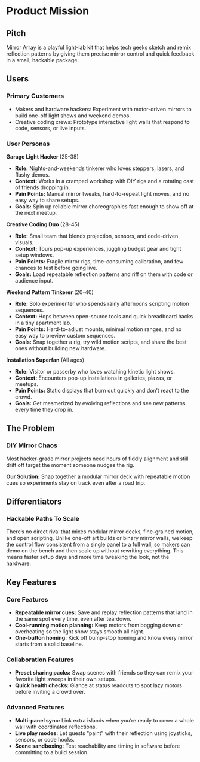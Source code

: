 # Product Mission

## Pitch
Mirror Array is a playful light-lab kit that helps tech geeks sketch and remix reflection patterns by giving them precise mirror control and quick feedback in a small, hackable package.

## Users

### Primary Customers
- Makers and hardware hackers: Experiment with motor-driven mirrors to build one-off light shows and weekend demos.
- Creative coding crews: Prototype interactive light walls that respond to code, sensors, or live inputs.

### User Personas
**Garage Light Hacker** (25-38)
- **Role:** Nights-and-weekends tinkerer who loves steppers, lasers, and flashy demos.
- **Context:** Works in a cramped workshop with DIY rigs and a rotating cast of friends dropping in.
- **Pain Points:** Manual mirror tweaks, hard-to-repeat light moves, and no easy way to share setups.
- **Goals:** Spin up reliable mirror choreographies fast enough to show off at the next meetup.

**Creative Coding Duo** (28-45)
- **Role:** Small team that blends projection, sensors, and code-driven visuals.
- **Context:** Tours pop-up experiences, juggling budget gear and tight setup windows.
- **Pain Points:** Fragile mirror rigs, time-consuming calibration, and few chances to test before going live.
- **Goals:** Load repeatable reflection patterns and riff on them with code or audience input.

**Weekend Pattern Tinkerer** (20-40)
- **Role:** Solo experimenter who spends rainy afternoons scripting motion sequences.
- **Context:** Hops between open-source tools and quick breadboard hacks in a tiny apartment lab.
- **Pain Points:** Hard-to-adjust mounts, minimal motion ranges, and no easy way to preview custom sequences.
- **Goals:** Snap together a rig, try wild motion scripts, and share the best ones without building new hardware.

**Installation Superfan** (All ages)
- **Role:** Visitor or passerby who loves watching kinetic light shows.
- **Context:** Encounters pop-up installations in galleries, plazas, or meetups.
- **Pain Points:** Static displays that burn out quickly and don’t react to the crowd.
- **Goals:** Get mesmerized by evolving reflections and see new patterns every time they drop in.

## The Problem

### DIY Mirror Chaos
Most hacker-grade mirror projects need hours of fiddly alignment and still drift off target the moment someone nudges the rig.

**Our Solution:** Snap together a modular mirror deck with repeatable motion cues so experiments stay on track even after a road trip.

## Differentiators

### Hackable Paths To Scale
There’s no direct rival that mixes modular mirror decks, fine-grained motion, and open scripting. Unlike one-off art builds or binary mirror walls, we keep the control flow consistent from a single panel to a full wall, so makers can demo on the bench and then scale up without rewriting everything. This means faster setup days and more time tweaking the look, not the hardware.

## Key Features

### Core Features
- **Repeatable mirror cues:** Save and replay reflection patterns that land in the same spot every time, even after teardown.
- **Cool-running motion planning:** Keep motors from bogging down or overheating so the light show stays smooth all night.
- **One-button homing:** Kick off bump-stop homing and know every mirror starts from a solid baseline.

### Collaboration Features
- **Preset sharing packs:** Swap scenes with friends so they can remix your favorite light sweeps in their own setups.
- **Quick health checks:** Glance at status readouts to spot lazy motors before inviting a crowd over.

### Advanced Features
- **Multi-panel sync:** Link extra islands when you’re ready to cover a whole wall with coordinated reflections.
- **Live play modes:** Let guests “paint” with their reflection using joysticks, sensors, or code hooks.
- **Scene sandboxing:** Test reachability and timing in software before committing to a build session.
